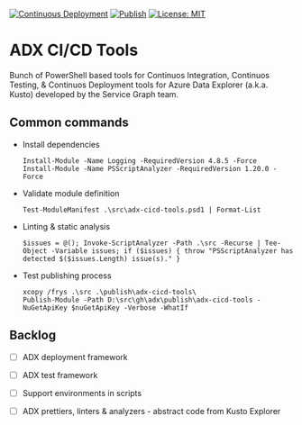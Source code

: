[![Continuous Deployment](https://github.com/microsoftservicegraph/adx-cicd-tools/actions/workflows/ci.yml/badge.svg?branch=master)](https://github.com/microsoftservicegraph/adx-cicd-tools/actions/workflows/ci.yml) [![Publish](https://github.com/microsoftservicegraph/adx-cicd-tools/actions/workflows/publish.yml/badge.svg?branch=master)](https://github.com/microsoftservicegraph/adx-cicd-tools/actions/workflows/publish.yml) [![License: MIT](https://img.shields.io/badge/License-MIT-yellow.svg)](https://opensource.org/licenses/MIT)

# ADX CI/CD Tools

Bunch of PowerShell based tools for Continuos Integration, Continuos Testing, & Continuos Deployment tools for Azure Data Explorer (a.k.a. Kusto) developed by the Service Graph team.

## Common commands

- Install dependencies
  ```
  Install-Module -Name Logging -RequiredVersion 4.8.5 -Force
  Install-Module -Name PSScriptAnalyzer -RequiredVersion 1.20.0 -Force
  ```
- Validate module definition
  ```
  Test-ModuleManifest .\src\adx-cicd-tools.psd1 | Format-List
  ```
- Linting & static analysis
  ```
  $issues = @(); Invoke-ScriptAnalyzer -Path .\src -Recurse | Tee-Object -Variable issues; if ($issues) { throw "PSScriptAnalyzer has detected $($issues.Length) issue(s)." }
  ```
- Test publishing process
  ```
  xcopy /frys .\src .\publish\adx-cicd-tools\
  Publish-Module -Path D:\src\gh\adx\publish\adx-cicd-tools -NuGetApiKey $nuGetApiKey -Verbose -WhatIf
  ```

## Backlog

- [ ] ADX deployment framework
- [ ] ADX test framework
- [ ] Support environments in scripts
- [ ] ADX prettiers, linters & analyzers - abstract code from Kusto Explorer

